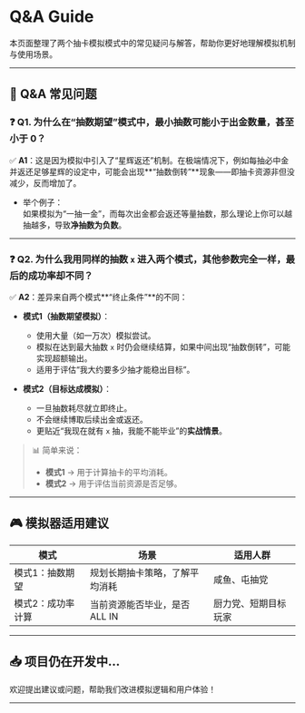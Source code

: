 
# Q&A Guide

本页面整理了两个抽卡模拟模式中的常见疑问与解答，帮助你更好地理解模拟机制与使用场景。

---

## 📌 Q&A 常见问题

### ❓ Q1. 为什么在“抽数期望”模式中，最小抽数可能小于出金数量，甚至小于 0？

✅ **A1**：这是因为模拟中引入了“星辉返还”机制。在极端情况下，例如每抽必中金并返还足够星辉的设定中，可能会出现**“抽数倒转”**现象——即抽卡资源非但没减少，反而增加了。

- 举个例子：  
  如果模拟为“一抽一金”，而每次出金都会返还等量抽数，那么理论上你可以越抽越多，导致**净抽数为负数**。

---

### ❓ Q2. 为什么我用同样的抽数 `x` 进入两个模式，其他参数完全一样，最后的成功率却不同？

✅ **A2**：差异来自两个模式**“终止条件”**的不同：

- **模式1（抽数期望模拟）**：
  - 使用大量（如一万次）模拟尝试。
  - 模拟在达到最大抽数 `x` 时仍会继续结算，如果中间出现“抽数倒转”，可能实现超额输出。
  - 适用于评估“我大约要多少抽才能稳出目标”。

- **模式2（目标达成模拟）**：
  - 一旦抽数耗尽就立即终止。
  - 不会继续博取后续出金或返还。
  - 更贴近“我现在就有 `x` 抽，我能不能毕业”的**实战情景**。

> 📊 简单来说：
> - **模式1** → 用于计算抽卡的平均消耗。
> - **模式2** → 用于评估当前资源是否足够。

---

## 🎮 模拟器适用建议

| 模式 | 场景 | 适用人群 |
|------|------|----------|
| 模式1：抽数期望 | 规划长期抽卡策略，了解平均消耗 | 咸鱼、屯抽党 |
| 模式2：成功率计算 | 当前资源能否毕业，是否ALL IN | 厨力党、短期目标玩家 |

---

## 📥 项目仍在开发中...

欢迎提出建议或问题，帮助我们改进模拟逻辑和用户体验！

---
